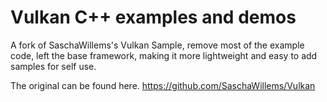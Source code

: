 # Vulkan C++ examples and demos

A fork of SaschaWillems's Vulkan Sample, remove most of the example code, left the base framework, making it more lightweight 
and easy to add samples for self use.  

The original can be found here.
https://github.com/SaschaWillems/Vulkan
